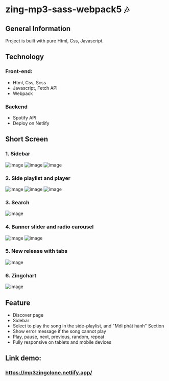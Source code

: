 # zing-mp3-sass-webpack5 🎶

## General Information
Project is built with pure Html, Css, Javascript.
## Technology
### Front-end:
- Html, Css, Scss
- Javascript, Fetch API
- Webpack
### Backend
- Spotify API
- Deploy on Netlify

## Short Screen

### 1. Sidebar
![image](https://user-images.githubusercontent.com/54268240/221331189-6b2be09f-7b12-480f-9a8f-d2ec2a502782.png)
![image](https://user-images.githubusercontent.com/54268240/221331213-ee57bea4-dc7a-4c43-a983-91efc3bf8b83.png)
![image](https://user-images.githubusercontent.com/54268240/221331235-6b8694a1-9ea4-4f35-8439-b44118639b1a.png)

### 2. Side playlist and player
![image](https://user-images.githubusercontent.com/54268240/221331786-30772ccd-c6a1-44ef-acb0-22c23bed733e.png)
![image](https://user-images.githubusercontent.com/54268240/221331892-7ed9a779-34c6-4092-b81b-befafc55998f.png)
![image](https://user-images.githubusercontent.com/54268240/221331907-12b78067-4888-41c4-ac60-5fe09f547c9e.png)

### 3. Search
![image](https://user-images.githubusercontent.com/54268240/221331148-ab41696b-6842-4216-9699-a20e3251b11c.png)

### 4. Banner slider and radio carousel
![image](https://user-images.githubusercontent.com/54268240/221331379-03c0add0-bc1d-4031-9730-a3e82623d6de.png)
![image](https://user-images.githubusercontent.com/54268240/221331506-75aae57e-e039-441a-af2e-83472541e8e9.png)

### 5. New release with tabs
![image](https://user-images.githubusercontent.com/54268240/221331427-a357b61c-8ca8-4bf4-8783-8b6b67669716.png)

### 6. Zingchart
![image](https://user-images.githubusercontent.com/54268240/221331463-a8a0bb20-082d-4938-826b-32bd9ac03058.png)

## Feature
- Discover page
- Sidebar
- Select to play the song in the side-playlist, and "Mới phát hành" Section
- Show error message if the song cannot play
- Play, pause, next, previous, random, repeat
- Fully responsive on tablets and mobile devices

## Link demo: 
### https://mp3zingclone.netlify.app/
